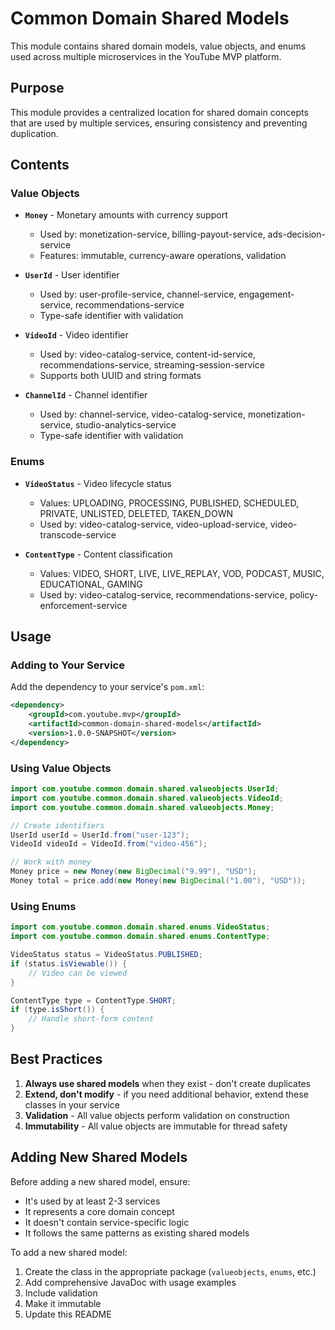 # Common Domain Shared Models

This module contains shared domain models, value objects, and enums used across multiple microservices in the YouTube MVP platform.

## Purpose

This module provides a centralized location for shared domain concepts that are used by multiple services, ensuring consistency and preventing duplication.

## Contents

### Value Objects

- **`Money`** - Monetary amounts with currency support
  - Used by: monetization-service, billing-payout-service, ads-decision-service
  - Features: immutable, currency-aware operations, validation

- **`UserId`** - User identifier
  - Used by: user-profile-service, channel-service, engagement-service, recommendations-service
  - Type-safe identifier with validation

- **`VideoId`** - Video identifier
  - Used by: video-catalog-service, content-id-service, recommendations-service, streaming-session-service
  - Supports both UUID and string formats

- **`ChannelId`** - Channel identifier
  - Used by: channel-service, video-catalog-service, monetization-service, studio-analytics-service
  - Type-safe identifier with validation

### Enums

- **`VideoStatus`** - Video lifecycle status
  - Values: UPLOADING, PROCESSING, PUBLISHED, SCHEDULED, PRIVATE, UNLISTED, DELETED, TAKEN_DOWN
  - Used by: video-catalog-service, video-upload-service, video-transcode-service

- **`ContentType`** - Content classification
  - Values: VIDEO, SHORT, LIVE, LIVE_REPLAY, VOD, PODCAST, MUSIC, EDUCATIONAL, GAMING
  - Used by: video-catalog-service, recommendations-service, policy-enforcement-service

## Usage

### Adding to Your Service

Add the dependency to your service's `pom.xml`:

```xml
<dependency>
    <groupId>com.youtube.mvp</groupId>
    <artifactId>common-domain-shared-models</artifactId>
    <version>1.0.0-SNAPSHOT</version>
</dependency>
```

### Using Value Objects

```java
import com.youtube.common.domain.shared.valueobjects.UserId;
import com.youtube.common.domain.shared.valueobjects.VideoId;
import com.youtube.common.domain.shared.valueobjects.Money;

// Create identifiers
UserId userId = UserId.from("user-123");
VideoId videoId = VideoId.from("video-456");

// Work with money
Money price = new Money(new BigDecimal("9.99"), "USD");
Money total = price.add(new Money(new BigDecimal("1.00"), "USD"));
```

### Using Enums

```java
import com.youtube.common.domain.shared.enums.VideoStatus;
import com.youtube.common.domain.shared.enums.ContentType;

VideoStatus status = VideoStatus.PUBLISHED;
if (status.isViewable()) {
    // Video can be viewed
}

ContentType type = ContentType.SHORT;
if (type.isShort()) {
    // Handle short-form content
}
```

## Best Practices

1. **Always use shared models** when they exist - don't create duplicates
2. **Extend, don't modify** - if you need additional behavior, extend these classes in your service
3. **Validation** - All value objects perform validation on construction
4. **Immutability** - All value objects are immutable for thread safety

## Adding New Shared Models

Before adding a new shared model, ensure:
- It's used by at least 2-3 services
- It represents a core domain concept
- It doesn't contain service-specific logic
- It follows the same patterns as existing shared models

To add a new shared model:
1. Create the class in the appropriate package (`valueobjects`, `enums`, etc.)
2. Add comprehensive JavaDoc with usage examples
3. Include validation
4. Make it immutable
5. Update this README


